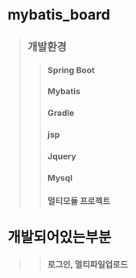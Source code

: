 # mybatis_board
> ## 개발환경
>> ### Spring Boot
>> ### Mybatis
>> ### Gradle
>> ### jsp
>> ### Jquery
>> ### Mysql
>> ### 멀티모듈 프로젝트
  
# 개발되어있는부분
>> ### 로그인, 멀티파일업로드 
